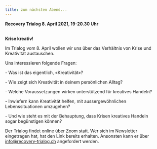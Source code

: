 ```yaml
---
title: zum nächsten Abend...
---
```

**Recovery Trialog 8. April 2021, 19-20.30 Uhr**

\
**Krise kreativ!**

Im Trialog vom 8. April wollen wir uns über das Verhältnis von Krise und Kreativität austauschen.

Uns interessieren folgende Fragen:

\- Was ist das eigentlich, «Kreativität»?

\- Wie zeigt sich Kreativität in deinem persönlichen Alltag?

\- Welche Voraussetzungen wirken unterstützend für kreatives Handeln?

\- Inwiefern kann Kreativität helfen, mit aussergewöhnlichen Lebenssituationen umzugehen?

\- Und wie steht es mit der Behauptung, dass Krisen kreatives Handeln sogar begünstigen können?

Der Trialog findet online über Zoom statt. Wer sich im Newsletter eingetragen hat, hat den Link bereits erhalten. Ansonsten kann er über info@recovery-trialog.ch angefordert werden.